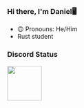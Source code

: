 ### Hi there, I'm Daniel🖥

- 🙃 Pronouns: He/Him
- Rust student

### Discord Status
<a href="https://discord.com/users/829610319932293150">
  <img height="80px" src="https://discord.c99.nl/widget/theme-1/829609061993283606.png" />
</a>
